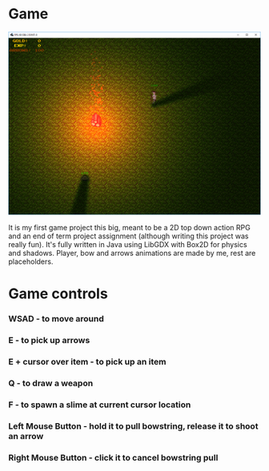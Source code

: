# Game

![alt text](https://raw.githubusercontent.com/Marcineku/Game/705bc444be4b00a0735782afe81528e5d33a7679/gamess.bmp)

It is my first game project this big, meant to be a 2D top down action RPG and an end of term project assignment (although writing this project was really fun). It's fully written in Java using LibGDX with Box2D for physics and shadows. Player, bow and arrows animations are made by me, rest are placeholders.
# Game controls
### WSAD                 - to move around 
### E                    - to pick up arrows
### E + cursor over item - to pick up an item
### Q                    - to draw a weapon
### F                    - to spawn a slime at current cursor location
### Left Mouse Button    - hold it to pull bowstring, release it to shoot an arrow
### Right Mouse Button   - click it to cancel bowstring pull
